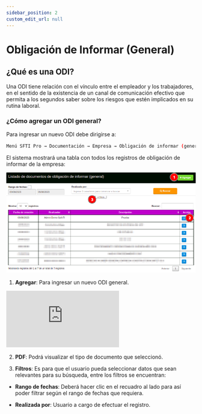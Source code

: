 ```yaml
---
sidebar_position: 2
custom_edit_url: null
---
```

# Obligación de Informar (General)
## ¿Qué es una ODI?

Una ODI tiene relación con el vínculo entre el empleador y los trabajadores, en el sentido de la existencia de un canal de comunicación efectivo que permita a los segundos saber sobre los riesgos que estén implicados en su rutina laboral.

### ¿Cómo agregar un ODI general?
Para ingresar un nuevo ODI debe dirigirse a:

<div align="center">

```bash
Menú SFTI Pro → Documentación → Empresa → Obligación de informar (general)
```
</div>

El sistema mostrará una tabla con todos los registros de obligación de informar de la empresa:

<div align="center">

![Inicio](/img/img_manual/img_documentacion/2023-08-09_11-43.png)

</div>

1. **Agregar**: Para ingresar un nuevo ODI general.

<div class="video-responsive">

<iframe src="https://www.youtube.com/embed/_uxNrzFurcI/?rel=0" title="YouTube video player" frameborder="0" allow="accelerometer; autoplay; clipboard-write; encrypted-media; gyroscope; picture-in-picture; web-share" allowfullscreen></iframe>

</div>

2. **PDF**: Podrá visualizar el tipo de documento que seleccionó.

3. **Filtros**: Es para que el usuario pueda seleccionar datos que sean relevantes para su búsqueda, entre los filtros se encuentran:

* **Rango de fechas**: Deberá hacer clic en el recuadro al lado para así poder filtrar según el rango de fechas que requiera.

* **Realizada por**: Usuario a cargo de efectuar el registro.